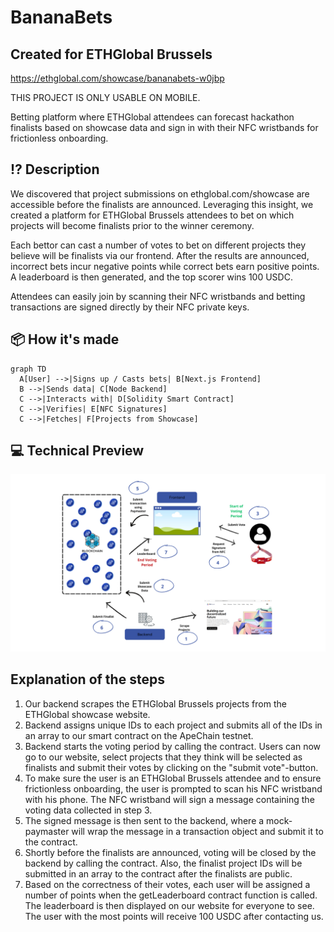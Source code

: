 # BananaBets
## Created for ETHGlobal Brussels
https://ethglobal.com/showcase/bananabets-w0jbp

THIS PROJECT IS ONLY USABLE ON MOBILE.

Betting platform where ETHGlobal attendees can forecast hackathon finalists based on showcase data and sign in with their NFC wristbands for frictionless onboarding.

## ⁉️ Description
We discovered that project submissions on ethglobal.com/showcase are accessible before the finalists are announced. Leveraging this insight, we created a platform for ETHGlobal Brussels attendees to bet on which projects will become finalists prior to the winner ceremony.

Each bettor can cast a number of votes to bet on different projects they believe will be finalists via our frontend. After the results are announced, incorrect bets incur negative points while correct bets earn positive points. A leaderboard is then generated, and the top scorer wins 100 USDC.

Attendees can easily join by scanning their NFC wristbands and betting transactions are signed directly by their NFC private keys.

## 📦 How it's made
```mermaid
graph TD
  A[User] -->|Signs up / Casts bets| B[Next.js Frontend]
  B -->|Sends data| C[Node Backend]
  C -->|Interacts with| D[Solidity Smart Contract]
  C -->|Verifies| E[NFC Signatures]
  C -->|Fetches| F[Projects from Showcase]
```

## 💻 Technical Preview

![stuff Logo](./img/project_chart.png)

## Explanation of the steps

1. Our backend scrapes the ETHGlobal Brussels projects from the ETHGlobal showcase website.
2. Backend assigns unique IDs to each project and submits all of the IDs in an array to our smart contract on the ApeChain testnet.
3. Backend starts the voting period by calling the contract. Users can now go to our website, select projects that they think will be selected as finalists and submit their votes by clicking on the "submit vote"-button.
4. To make sure the user is an ETHGlobal Brussels attendee and to ensure frictionless onboarding, the user is prompted to scan his NFC wristband with his phone. The NFC wristband will sign a message containing the voting data collected in step 3.
5. The signed message is then sent to the backend, where a mock-paymaster will wrap the message in a transaction object and submit it to the contract.
6. Shortly before the finalists are announced, voting will be closed by the backend by calling the contract. Also, the finalist project IDs will be submitted in an array to the contract after the finalists are public.
7. Based on the correctness of their votes, each user will be assigned a number of points when the getLeaderboard contract function is called. The leaderboard is then displayed on our website for everyone to see. The user with the most points will receive 100 USDC after contacting us.
